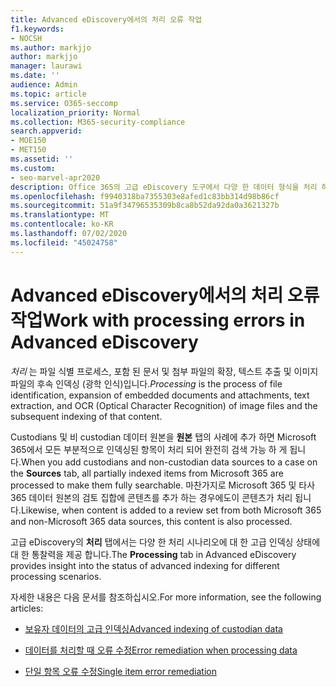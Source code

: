 ```yaml
---
title: Advanced eDiscovery에서의 처리 오류 작업
f1.keywords:
- NOCSH
ms.author: markjjo
author: markjjo
manager: laurawi
ms.date: ''
audience: Admin
ms.topic: article
ms.service: O365-seccomp
localization_priority: Normal
ms.collection: M365-security-compliance
search.appverid:
- MOE150
- MET150
ms.assetid: ''
ms.custom:
- seo-marvel-apr2020
description: Office 365의 고급 eDiscovery 도구에서 다양 한 데이터 형식을 처리 하는 방법에 대 한 개요를 읽으십시오.
ms.openlocfilehash: f9940318ba7355303e8afed1c83bb314d98b86cf
ms.sourcegitcommit: 51a9f34796535309b8ca8b52da92da0a3621327b
ms.translationtype: MT
ms.contentlocale: ko-KR
ms.lasthandoff: 07/02/2020
ms.locfileid: "45024758"
---
```

# <a name="work-with-processing-errors-in-advanced-ediscovery"></a><span data-ttu-id="89ad4-103">Advanced eDiscovery에서의 처리 오류 작업</span><span class="sxs-lookup"><span data-stu-id="89ad4-103">Work with processing errors in Advanced eDiscovery</span></span>

<span data-ttu-id="89ad4-104">*처리* 는 파일 식별 프로세스, 포함 된 문서 및 첨부 파일의 확장, 텍스트 추출 및 이미지 파일의 후속 인덱싱 (광학 인식)입니다.</span><span class="sxs-lookup"><span data-stu-id="89ad4-104">*Processing* is the process of file identification, expansion of embedded documents and attachments, text extraction, and OCR (Optical Character Recognition) of image files and the subsequent indexing of that content.</span></span>  

<span data-ttu-id="89ad4-105">Custodians 및 비 custodian 데이터 원본을 **원본** 탭의 사례에 추가 하면 Microsoft 365에서 모든 부분적으로 인덱싱된 항목이 처리 되어 완전히 검색 가능 하 게 됩니다.</span><span class="sxs-lookup"><span data-stu-id="89ad4-105">When you add custodians and non-custodian data sources to a case on the **Sources** tab, all partially indexed items from Microsoft 365 are processed to make them fully searchable.</span></span> <span data-ttu-id="89ad4-106">마찬가지로 Microsoft 365 및 타사 365 데이터 원본의 검토 집합에 콘텐츠를 추가 하는 경우에도이 콘텐츠가 처리 됩니다.</span><span class="sxs-lookup"><span data-stu-id="89ad4-106">Likewise, when content is added to a review set from both Microsoft 365 and non-Microsoft 365 data sources, this content is also processed.</span></span>

<span data-ttu-id="89ad4-107">고급 eDiscovery의 **처리** 탭에서는 다양 한 처리 시나리오에 대 한 고급 인덱싱 상태에 대 한 통찰력을 제공 합니다.</span><span class="sxs-lookup"><span data-stu-id="89ad4-107">The **Processing** tab in Advanced eDiscovery provides insight into the status of advanced indexing for different processing scenarios.</span></span>

<span data-ttu-id="89ad4-108">자세한 내용은 다음 문서를 참조하십시오.</span><span class="sxs-lookup"><span data-stu-id="89ad4-108">For more information, see the following articles:</span></span>

- [<span data-ttu-id="89ad4-109">보유자 데이터의 고급 인덱싱</span><span class="sxs-lookup"><span data-stu-id="89ad4-109">Advanced indexing of custodian data</span></span>](indexing-custodian-data.md)

- [<span data-ttu-id="89ad4-110">데이터를 처리할 때 오류 수정</span><span class="sxs-lookup"><span data-stu-id="89ad4-110">Error remediation when processing data</span></span>](error-remediation.md)

- [<span data-ttu-id="89ad4-111">단일 항목 오류 수정</span><span class="sxs-lookup"><span data-stu-id="89ad4-111">Single item error remediation</span></span>](single-item-error-remediation.md)

